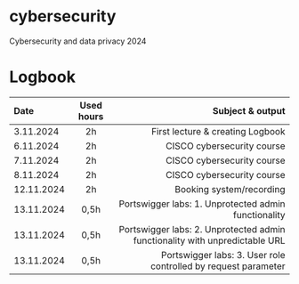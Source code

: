 # cybersecurity
Cybersecurity and data privacy 2024 

# Logbook

| Date | Used hours | Subject & output | 
| :---         |     :---:      |          ---: |
| 3.11.2024   | 2h     | First lecture & creating Logbook   |
| 6.11.2024   | 2h     | CISCO cybersecurity course   |
| 7.11.2024   | 2h     | CISCO cybersecurity course  |
| 8.11.2024   | 2h     | CISCO cybersecurity course  |
| 12.11.2024  | 2h     | Booking system/recording |
| 13.11.2024   | 0,5h     | Portswigger labs: 1. Unprotected admin functionality  |
| 13.11.2024   | 0,5h     | Portswigger labs: 2. Unprotected admin functionality with unpredictable URL  |
| 13.11.2024   | 0,5h     | Portswigger labs: 3. User role controlled by request parameter  |